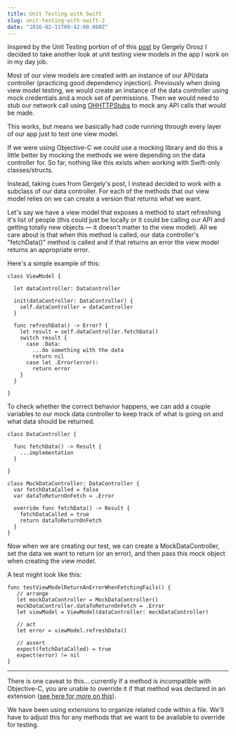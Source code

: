 ```yaml
---
title: Unit Testing with Swift
slug: unit-testing-with-swift-2
date: "2016-02-11T09:42:00.000Z"
---
```


Inspired by the Unit Testing portion of of this [post](http://codevoyagers.com/2016/02/09/transitioning-from-objective-c-to-swift-in-4-steps-without-rewriting-the-existing-code/?linkId=21112689) by Gergely Orosz I decided to take another look at unit testing view models in the app I work on in my day job.

Most of our view models are created with an instance of our API/data controller (practicing good dependency injection). Previously when doing view model testing, we would create an instance of the data controller using mock credentials and a mock set of permissions. Then we would need to stub our network call using [OHHTTPStubs](https://github.com/AliSoftware/OHHTTPStubs) to mock any API calls that would be made.

This works, but means we basically had code running through every layer of our app just to test one view model.

If we were using Objective-C we could use a mocking library and do this a little better by mocking the methods we were depending on the data controller for. So far, nothing like this exists when working with Swift-only classes/structs.

Instead, taking cues from Gergely's post, I instead decided to work with a subclass of our data controller. For each of the methods that our view model relies on we can create a version that returns what we want.

Let's say we have a view model that exposes a method to start refreshing it's list of people (this could just be locally or it could be calling our API and getting totally new objects — it doesn't matter to the view model). All we care about is that when this method is called, our data controller's "fetchData()" method is called and if that returns an error the view model returns an appropriate error.

Here's a simple example of this:

```
class ViewModel {

  let dataController: DataController

  init(dataController: DataController) {
    self.dataController = dataController
  }

  func refreshData() -> Error? {
    let result = self.dataController.fetchData()
    switch result {
      case .Data:
        ...do something with the data
        return nil
      case let .Error(error):
        return error
    }
  }

}
```

To check whether the correct behavior happens, we can add a couple variables to our mock data controller to keep track of what is going on and what data should be returned.

```
class DataController {

  func fetchData() -> Result {
    ...implementation
  }

}

class MockDataController: DataController {
  var fetchDataCalled = false
  var dataToReturnOnFetch = .Error

  override func fetchData() -> Result {
    fetchDataCalled = true
    return dataToReturnOnFetch
  }
}
```

Now when we are creating our test, we can create a MockDataController, set the data we want to return (or an error), and then pass this mock object when creating the view model.

A test might look like this:

```
func testViewModelReturnAnErrorWhenFetchingFails() {
   // arrange
   let mockDataController = MockDataController()
   mockDataController.dataToReturnOnFetch = .Error
   let viewModel = ViewModel(dataController: mockDataController)

   // act
   let error = viewModel.refreshData()

   // assert
   expect(fetchDataCalled) = true
   expect(error) != nil
}
```

---

There is one caveat to this... currently if a method is incompatible with Objective-C, you are unable to override it if that method was declared in an extension ([see here for more on this](http://stackoverflow.com/questions/27109006/can-you-override-between-extensions-in-swift-or-not-compiler-seems-confused)).

We have been using extensions to organize related code within a file. We'll have to adjust this for any methods that we want to be available to override for testing.
